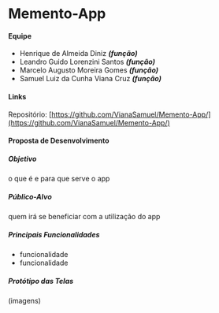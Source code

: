 # Memento-App

#### Equipe
- Henrique de Almeida Diniz ***(função)***
- Leandro Guido Lorenzini Santos ***(função)***
- Marcelo Augusto Moreira Gomes ***(função)***
- Samuel Luiz da Cunha Viana Cruz ***(função)***

#### Links
Repositório: [https://github.com/VianaSamuel/Memento-App/](https://github.com/VianaSamuel/Memento-App/)

#### Proposta de Desenvolvimento
##### Objetivo
o que é e para que serve o app
##### Público-Alvo
quem irá se beneficiar com a utilização do app
##### Principais Funcionalidades
- funcionalidade
- funcionalidade
##### Protótipo das Telas
(imagens)
